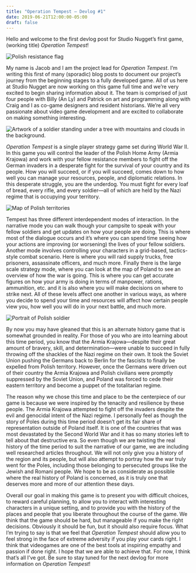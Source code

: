 ```yaml
---
title: "Operation Tempest – Devlog #1"
date: 2019-06-21T12:00:00-05:00
draft: false
---
```


Hello and welcome to the first devlog post for Studio Nugget’s first game, (working title) _Operation Tempest_!

<img src="/blog/images/flag_banner.png" alt="Polish resistance flag">

My name is Jacob and I am the project lead for _Operation Tempest_. I’m writing this first of many (sporadic) blog posts to document our project’s journey from the beginning stages to a fully developed game. All of us here at Studio Nugget are now working on this game full time and we’re very excited to begin sharing information about it. The team is comprised of just four people with Billy (An Ly) and Patrick on art and programming along with Craig and I as co-game designers and resident historians. We’re all very passionate about video game development and are excited to collaborate on making something interesting.

<img src="/blog/images/blog1_landscape.png" alt="Artwork of a soldier standing under a tree with mountains and clouds in the background.">

_Operation Tempest_ is a single player strategy game set during World War II. In this game you will control the leader of the Polish Home Army (Armia Krajowa) and work with your fellow resistance members to fight off the German invaders in a desperate fight for the survival of your country and its people. How you will succeed, or if you will succeed, comes down to how well you can manage your resources, people, and diplomatic relations. In this desperate struggle, you are the underdog. You must fight for every loaf of bread, every rifle, and every soldier—all of which are held by the Nazi regime that is occupying your territory.

<img src="/blog//images/blog1_map.png" alt="Map of Polish territories">

Tempest has three different interdependent modes of interaction. In the narrative mode you can walk though your campsite to speak with your fellow soldiers and get updates on how your people are doing. This is where most of the dialogue occurs and it’s where you can spend time seeing how your actions are improving (or worsening) the lives of your fellow soldiers. Another mode involves controlling your characters in a grid-based, tactics-style combat scenario. Here is where you will raid supply trucks, free prisoners, assassinate officers, and much more. Finally there is the large scale strategy mode, where you can look at the map of Poland to see an overview of how the war is going. This is where you can get accurate figures on how your army is doing in terms of manpower, rations, ammunition, etc. and it is also where you will make decisions on where to strike next. All of these levels affect one another in various ways, as where you decide to spend your time and resources will affect how certain people view you, how well you will do in your next battle, and much more.

<img src="/blog//images/blog1_helena.png" alt="Portrait of Polish soldier">

By now you may have gleaned that this is an alternate history game that is somewhat grounded in reality. For those of you who are into learning about this time period, you know that the Armia Krajowa—despite their great amount of bravery, skill, and determination—were unable to succeed in fully throwing off the shackles of the Nazi regime on their own. It took the Soviet Union pushing the Germans back to Berlin for the fascists to finally be expelled from Polish territory. However, once the Germans were driven out of their country the Armia Krajowa and Polish civilians were promptly suppressed by the Soviet Union, and Poland was forced to cede their eastern territory and become a puppet of the totalitarian regime. 

The reason why we chose this time and place to be the centerpiece of our game is because we were inspired by the tenacity and resilience by these people. The Armia Krajowa attempted to fight off the invaders despite the evil and genocidal intent of the Nazi regime. I personally feel as though the story of Poles during this time period doesn’t get its fair share of representation outside of Poland itself. It is one of the countries that was most devastated by the Second World War and it has so many stories left to tell about that destructive era. So even though we are twisting the real history of the time period to suit the narrative of our game, we are including well researched articles throughout. We will not only give you a history of the region and its people, but will also attempt to portray how the war truly went for the Poles, including those belonging to persecuted groups like the Jewish and Romani people. We hope to be as considerate as possible where the real history of Poland is concerned, as it is truly one that deserves more and more of our attention these days.

Overall our goal in making this game is to present you with difficult choices, to reward careful planning, to allow you to interact with interesting characters in a unique setting, and to provide you with the history of the places and people that you liberate throughout the course of the game. We think that the game should be hard, but manageable if you make the right decisions. Obviously it should be fun, but it should also require focus. What I’m trying to say is that we feel that _Operation Tempest_ should allow you to feel strong in the face of extreme adversity if you play your cards right. I think that videogames are one of the best tools at inspiring empathy and passion if done right. I hope that we are able to achieve that. For now, I think that’s all I’ve got. Be sure to stay tuned for the next devlog for more information on _Operation Tempest_!




